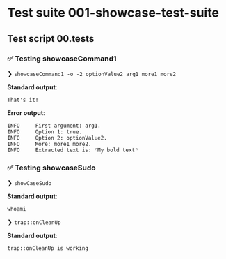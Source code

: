 # Test suite 001-showcase-test-suite

## Test script 00.tests

### ✅ Testing showcaseCommand1

❯ `showcaseCommand1 -o -2 optionValue2 arg1 more1 more2`

**Standard output**:

```text
That's it!
```

**Error output**:

```text
INFO     First argument: arg1.
INFO     Option 1: true.
INFO     Option 2: optionValue2.
INFO     More: more1 more2.
INFO     Extracted text is: ⌜My bold text⌝
```

### ✅ Testing showcaseSudo

❯ `showCaseSudo`

**Standard output**:

```text
whoami
```

❯ `trap::onCleanUp`

**Standard output**:

```text
trap::onCleanUp is working
```


